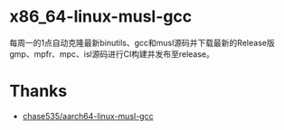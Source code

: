# x86_64-linux-musl-gcc

每周一的1点自动克隆最新binutils、gcc和musl源码并下载最新的Release版gmp、mpfr、mpc、isl源码进行CI构建并发布至release。

# Thanks

- [chase535/aarch64-linux-musl-gcc](https://github.com/chase535/aarch64-linux-musl-gcc)
